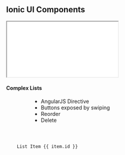 ## Ionic UI Components

<div class="col preview demo-frame">
  <iframe src="demos/list/index.html"></iframe>
</div>
<div class="col code">
  <h4>Complex Lists</h4>
  <ul style="margin-left: 70px">
    <li class="default">AngularJS Directive</li>
    <li class="default">Buttons exposed by swiping</li>
    <li class="default">Reorder</li>
    <li class="default">Delete</li>
  </ul>
  <pre>
<code data-trim contenteditable class="xml">
<ion-list>
  <ion-item ng-repeat="item in items" item="item">
    List Item {{ item.id }}
  </ion-item>
</ion-list>
</code>
	</pre>
</div>